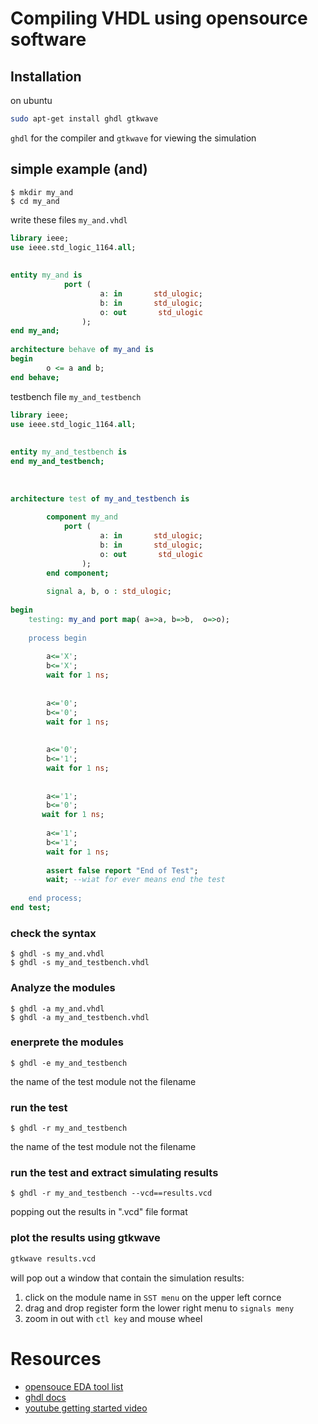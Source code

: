 # Compiling VHDL using opensource software

## Installation
on ubuntu 
```bash
sudo apt-get install ghdl gtkwave
```
`ghdl` for the compiler and `gtkwave` for viewing the simulation

## simple example (and)
```
$ mkdir my_and
$ cd my_and
```
write these files
`my_and.vhdl`
```vhdl
library ieee;                                                                   
use ieee.std_logic_1164.all;                                                    
                                                                                
                                                                                
entity my_and is                                                                
            port (                                                              
                    a: in       std_ulogic;                                     
                    b: in       std_ulogic;                                     
                    o: out       std_ulogic                                     
                );                                                              
end my_and;                                                                     
                                                                                
architecture behave of my_and is                                                
begin                                                                           
        o <= a and b;                                                           
end behave;                    
```

testbench file `my_and_testbench`
```vhdl
library ieee;                                                                   
use ieee.std_logic_1164.all;                                                    
                                                                                
                                                                                
entity my_and_testbench is                                                      
end my_and_testbench;                                                           
                                                                                
                                                                                
                                                                                
architecture test of my_and_testbench is                                        
                                                                                
        component my_and                                                        
            port (                                                              
                    a: in       std_ulogic;                                     
                    b: in       std_ulogic;                                     
                    o: out       std_ulogic                                     
                );                                                              
        end component;                                                          
                                                                                
        signal a, b, o : std_ulogic;                                            
                                                                                
begin                                                                           
    testing: my_and port map( a=>a, b=>b,  o=>o);                               
                                                                                
    process begin                                                               
                                                                                
        a<='X';                                                                 
        b<='X';                                                                 
        wait for 1 ns;                                                          
                                                                                
                                                                                
        a<='0';                                                                 
        b<='0';                                                                 
        wait for 1 ns;                                                          
                                                                                
                                                                                
        a<='0';                                                                 
        b<='1';                                                                 
        wait for 1 ns;                                                          
                                                                                
                                                                                
        a<='1';                                                                 
        b<='0';                                                                 
       wait for 1 ns;                                                          
                                                                                
        a<='1';                                                                 
        b<='1';                                                                 
        wait for 1 ns;                                                          
                                                                                
        assert false report "End of Test";                                      
        wait; --wiat for ever means end the test                                
                                                                                
    end process;                                                                
end test;                                                              
```

### check the syntax
```
$ ghdl -s my_and.vhdl
$ ghdl -s my_and_testbench.vhdl
```



### Analyze the modules
```
$ ghdl -a my_and.vhdl
$ ghdl -a my_and_testbench.vhdl
```

### enerprete the modules
```
$ ghdl -e my_and_testbench
```
the name of the test module not the filename


### run the test
```
$ ghdl -r my_and_testbench
```
the name of the test module not the filename

### run the test and extract simulating results
```
$ ghdl -r my_and_testbench --vcd==results.vcd
```
popping out the results in ".vcd" file format

### plot the results using gtkwave
```bash
gtkwave results.vcd
```
will pop out a window that contain the simulation results:
1. click on the module name in `SST menu` on the upper left cornce
2. drag and drop register form the lower right menu to `signals meny`
3. zoom in out with `ctl key` and mouse wheel









# Resources
* [opensouce EDA tool list](https://opencores.org/howto/eda)
* [ghdl docs](https://ghdl.github.io/ghdl/index.html)
* [youtube getting started video](https://www.youtube.com/watch?v=dvLeDNbXfFw)
